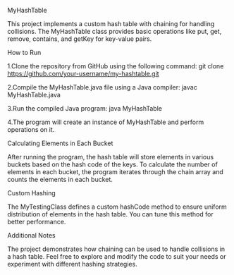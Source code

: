MyHashTable

This project implements a custom hash table with chaining for handling collisions. The MyHashTable class provides basic operations like put, get, remove, contains, and getKey for key-value pairs.

How to Run

1.Clone the repository from GitHub using the following command:
git clone https://github.com/your-username/my-hashtable.git

2.Compile the MyHashTable.java file using a Java compiler:
javac MyHashTable.java

3.Run the compiled Java program:
java MyHashTable

4.The program will create an instance of MyHashTable and perform operations on it.


Calculating Elements in Each Bucket

After running the program, the hash table will store elements in various buckets based on the hash code of the keys. To calculate the number of elements in each bucket, the program iterates through the chain array and counts the elements in each bucket.

Custom Hashing

The MyTestingClass defines a custom hashCode method to ensure uniform distribution of elements in the hash table. You can tune this method for better performance.

Additional Notes

The project demonstrates how chaining can be used to handle collisions in a hash table.
Feel free to explore and modify the code to suit your needs or experiment with different hashing strategies.
